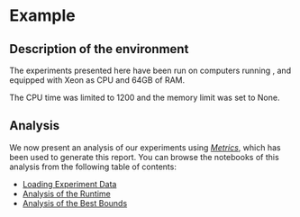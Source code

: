 # Example



## Description of the environment

The experiments presented here have been run on computers running ,
and equipped with Xeon as CPU and 64GB of RAM.

The CPU time was limited to 1200 and the memory limit was
set to None.





## Analysis

We now present an analysis of our experiments using
[*Metrics*](https://github.com/crillab/metrics), which has been used to
generate this report.
You can browse the notebooks of this analysis from the following table of
contents:

- [Loading Experiment Data](load_experiments.ipynb)
- [Analysis of the Runtime](runtime_analysis.ipynb)
- [Analysis of the Best Bounds](optim_analysis.ipynb)
